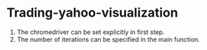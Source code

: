 # Trading-yahoo-visualization
1. The chromedriver can be set explicitly in first step.
2. The number of iterations can be specified in the main function.
